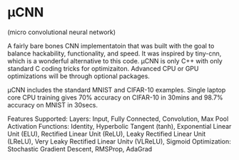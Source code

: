 # μCNN
(micro convolutional neural network)

A fairly bare bones CNN implementatoin that was built with the goal to balance hackability, functionality, and speed.  It was inspired by tiny-cnn, which is a wonderful alternative to this code. μCNN is only C++ with only standard C coding tricks for optimizaiton. Advanced CPU or GPU optimizations will be through optional packages.

μCNN includes the standard MNIST and CIFAR-10 examples. Single laptop core CPU training gives 70% accuracy on CIFAR-10 in 30mins and 98.7% accuracy on MNIST in 30secs.

Features Supported:
  Layers:  Input, Fully Connected, Convolution, Max Pool
  Activation Functions: Identity, Hyperbolic Tangent (tanh), Exponential Linear Unit (ELU), Rectified Linear Unit (ReLU), Leaky Rectified Linear Unit (LReLU), Very Leaky Rectified Linear Unitv (VLReLU), Sigmoid
  Optimization: Stochastic Gradient Descent, RMSProp, AdaGrad
  
  

